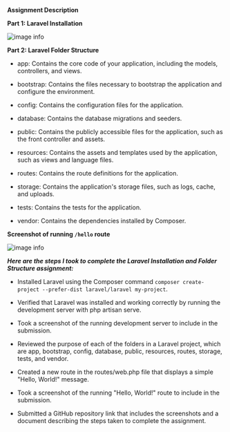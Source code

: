 **Assignment Description**

**Part 1: Laravel Installation**

![image info](/public/1.png)

**Part 2: Laravel Folder Structure**

* app: Contains the core code of your application, including the models, controllers, and views.


* bootstrap: Contains the files necessary to bootstrap the application and configure the environment.


* config: Contains the configuration files for the application.


* database: Contains the database migrations and seeders.


* public: Contains the publicly accessible files for the application, such as the front controller and assets.


* resources: Contains the assets and templates used by the application, such as views and language files.


* routes: Contains the route definitions for the application.


* storage: Contains the application's storage files, such as logs, cache, and uploads.


* tests: Contains the tests for the application.


* vendor: Contains the dependencies installed by Composer.

**Screenshot of running `/hello` route**

![image info](/public/2.png)

_**Here are the steps I took to complete the Laravel Installation and Folder Structure assignment:**_


* Installed Laravel using the Composer command `composer create-project --prefer-dist laravel/laravel my-project`.


* Verified that Laravel was installed and working correctly by running the development server with php artisan serve.


* Took a screenshot of the running development server to include in the submission.


* Reviewed the purpose of each of the folders in a Laravel project, which are app, bootstrap, config, database, public, resources, routes, storage, tests, and vendor.


* Created a new route in the routes/web.php file that displays a simple "Hello, World!" message.


* Took a screenshot of the running "Hello, World!" route to include in the submission.


* Submitted a GitHub repository link that includes the screenshots and a document describing the steps taken to complete the assignment.

